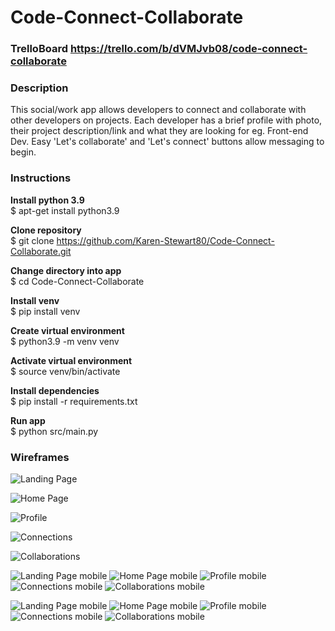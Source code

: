 # Code-Connect-Collaborate

### TrelloBoard https://trello.com/b/dVMJvb08/code-connect-collaborate
### Description

This social/work app allows developers to connect and collaborate with other developers on projects. Each developer has a brief profile with photo, their project description/link and what they are looking for eg. Front-end Dev. Easy 'Let's collaborate' and 'Let's connect' buttons allow messaging to begin.

 ### Instructions
 
**Install python 3.9**\
$ apt-get install python3.9

**Clone repository**\
$ git clone https://github.com/Karen-Stewart80/Code-Connect-Collaborate.git

**Change directory into app**\
$ cd Code-Connect-Collaborate

**Install venv**\
$ pip install venv

**Create virtual environment**\
$ python3.9 -m venv venv

**Activate virtual environment**\
$ source venv/bin/activate

**Install dependencies**\
$ pip install -r requirements.txt

**Run app**\
$ python src/main.py

### Wireframes

![Landing Page](docs/wireframes/Landing.png)

![Home Page](docs/wireframes/Homepage.png)

![Profile](docs/wireframes/Profile.png)

![Connections](docs/wireframes/Connections.png)

![Collaborations](docs/wireframes/Collaborations.png)

![Landing Page mobile](docs/wireframes/Landingmobile.png)
![Home Page mobile](docs/wireframes/Homepagemobile.png)
![Profile mobile](docs/wireframes/Profilemobile.png)
![Connections mobile](docs/wireframes/Connectionsmobile.png)
![Collaborations mobile](docs/wireframes/Collaborationsmobile.png)


![Landing Page mobile](docs/wireframes/Landingmobile.png)
![Home Page mobile](docs/wireframes/Homepagemobile.png)
![Profile mobile](docs/wireframes/Profilemobile.png)
![Connections mobile](docs/wireframes/Connectionsmobile.png)
![Collaborations mobile](docs/wireframes/Collaborationsmobile.png)




 
